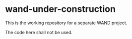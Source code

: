 # wand-under-construction

This is the working repository for a separate WAND project.

The code here shall not be used. 